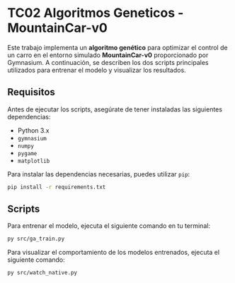 # TC02 Algoritmos Geneticos -  MountainCar-v0

Este trabajo implementa un **algoritmo genético** para optimizar el control de un carro en el entorno simulado **MountainCar-v0** proporcionado por Gymnasium. A continuación, se describen los dos scripts principales utilizados para entrenar el modelo y visualizar los resultados.

## Requisitos

Antes de ejecutar los scripts, asegúrate de tener instaladas las siguientes dependencias:

- Python 3.x
- `gymnasium`
- `numpy`
- `pygame`
- `matplotlib`

Para instalar las dependencias necesarias, puedes utilizar `pip`:

```bash
pip install -r requirements.txt
```

## Scripts

Para entrenar el modelo, ejecuta el siguiente comando en tu terminal:

```bash
py src/ga_train.py
```

Para visualizar el comportamiento de los modelos entrenados, ejecuta el siguiente comando:
```bash
py src/watch_native.py
```
